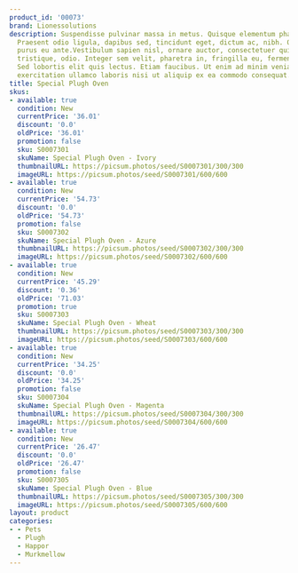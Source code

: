 ```yaml
---
product_id: '00073'
brand: Lionessolutions
description: Suspendisse pulvinar massa in metus. Quisque elementum pharetra lacus.
  Praesent odio ligula, dapibus sed, tincidunt eget, dictum ac, nibh. Quisque tempus
  purus eu ante.Vestibulum sapien nisl, ornare auctor, consectetuer quis, posuere
  tristique, odio. Integer sem velit, pharetra in, fringilla eu, fermentum id, felis.
  Sed lobortis elit quis lectus. Etiam faucibus. Ut enim ad minim veniam, quis nostrud
  exercitation ullamco laboris nisi ut aliquip ex ea commodo consequat.
title: Special Plugh Oven
skus:
- available: true
  condition: New
  currentPrice: '36.01'
  discount: '0.0'
  oldPrice: '36.01'
  promotion: false
  sku: S0007301
  skuName: Special Plugh Oven - Ivory
  thumbnailURL: https://picsum.photos/seed/S0007301/300/300
  imageURL: https://picsum.photos/seed/S0007301/600/600
- available: true
  condition: New
  currentPrice: '54.73'
  discount: '0.0'
  oldPrice: '54.73'
  promotion: false
  sku: S0007302
  skuName: Special Plugh Oven - Azure
  thumbnailURL: https://picsum.photos/seed/S0007302/300/300
  imageURL: https://picsum.photos/seed/S0007302/600/600
- available: true
  condition: New
  currentPrice: '45.29'
  discount: '0.36'
  oldPrice: '71.03'
  promotion: true
  sku: S0007303
  skuName: Special Plugh Oven - Wheat
  thumbnailURL: https://picsum.photos/seed/S0007303/300/300
  imageURL: https://picsum.photos/seed/S0007303/600/600
- available: true
  condition: New
  currentPrice: '34.25'
  discount: '0.0'
  oldPrice: '34.25'
  promotion: false
  sku: S0007304
  skuName: Special Plugh Oven - Magenta
  thumbnailURL: https://picsum.photos/seed/S0007304/300/300
  imageURL: https://picsum.photos/seed/S0007304/600/600
- available: true
  condition: New
  currentPrice: '26.47'
  discount: '0.0'
  oldPrice: '26.47'
  promotion: false
  sku: S0007305
  skuName: Special Plugh Oven - Blue
  thumbnailURL: https://picsum.photos/seed/S0007305/300/300
  imageURL: https://picsum.photos/seed/S0007305/600/600
layout: product
categories:
- - Pets
  - Plugh
  - Happor
  - Murkmellow
---
```

